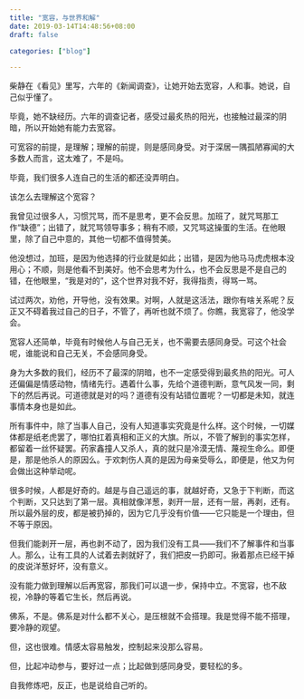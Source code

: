 ```yaml
---
title: "宽容，与世界和解"
date: 2019-03-14T14:48:56+08:00
draft: false

categories: ["blog"]

---
```


柴静在《看见》里写，六年的《新闻调查》，让她开始去宽容，人和事。她说，自己似乎懂了。

<!--more-->

毕竟，她不缺经历。六年的调查记者，感受过最炙热的阳光，也接触过最深的阴暗，所以开始她有能力去宽容。

可宽容的前提，是理解；理解的前提，则是感同身受。对于深居一隅孤陋寡闻的大多数人而言，这太难了，不是吗。

毕竟，我们很多人连自己的生活的都还没弄明白。

该怎么去理解这个宽容？

我曾见过很多人，习惯咒骂，而不是思考，更不会反思。加班了，就咒骂那工作“缺德”；出错了，就咒骂领导事多；稍有不顺，又咒骂这操蛋的生活。在他眼里，除了自己中意的，其他一切都不值得赞美。

他没想过，加班，是因为他选择的行业就是如此；出错，是因为他马马虎虎根本没用心；不顺，则是他看不到美好。他不会思考为什么，也不会反思是不是自己的错，在他眼里，“我是对的”，这个世界对我不好，我得指责，得骂一骂。

试过两次，劝他，开导他，没有效果。对啊，人就是这活法，跟你有啥关系呢？反正又不碍着我过自己的日子，不管了，再听也就不烦了。你瞧，我宽容了，他没学会。

宽容人还简单，毕竟有时候他人与自己无关，也不需要去感同身受。可这个社会呢，谁能说和自己无关，不会感同身受。

身为大多数的我们，经历不了最深的阴暗，也不一定感受得到最炙热的阳光。可人还偏偏是情感动物，情绪先行。遇着什么事，先给个道德判断，意气风发一同，剩下的然后再说。可道德就是对的吗？道德有没有站错位置呢？一切都是未知，就连事情本身也是如此。

所有事件中，除了当事人自己，没有人知道事实究竟是什么样。这个时候，一切媒体都是纸老虎罢了，哪怕扛着真相和正义的大旗。所以，不管了解到的事实怎样，都留着一丝怀疑罢。药家鑫撞人又杀人，真的就只是冷漠无情、蔑视生命么。即便是，那是他杀人的原因么。于欢刺伤人真的是因为母亲受辱么，即便是，他又为何会做出这种举动呢。

很多时候，人都是好奇的。越是与自己遥远的事，就越好奇，又急于下判断，而这个判断，又只达到了第一层。真相就像洋葱，剥开一层，还有一层，再剥，还有。所以最外层的皮，都是被扔掉的，因为它几乎没有价值——它只能是一个理由，但不等于原因。

但我们能剥开一层，再也剥不动了，因为我们没有工具——我们不了解事件和当事人。那么，让有工具的人试着去剥就好了，我们把皮一扔即可。揪着那点已经干掉的皮说洋葱好坏，没有意义。

没有能力做到理解以后再宽容，那我们可以退一步，保持中立。不宽容，也不敌视，冷静的等着它生长，然后再说。

佛系，不是。佛系是对什么都不关心，是压根就不会搭理。我是觉得不能不搭理，要冷静的观望。

但，这也很难。情感太容易触发，控制起来没那么容易。

但，比起冲动参与，要好过一点；比起做到感同身受，要轻松的多。

自我修炼吧，反正，也是说给自己听的。

